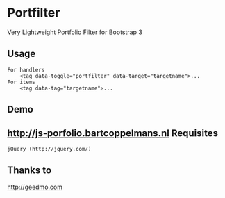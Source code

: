 Portfilter
===========

Very Lightweight Portfolio Filter for Bootstrap 3


Usage
-----

	For handlers
		<tag data-toggle="portfilter" data-target="targetname">...
	For items
		<tag data-tag="targetname">...
Demo
----
http://js-porfolio.bartcoppelmans.nl
Requisites
----------
	jQuery (http://jquery.com/)
Thanks to
---------
http://geedmo.com

